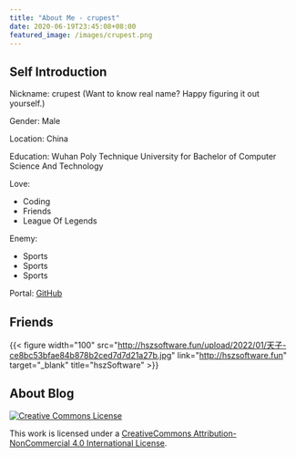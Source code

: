 ```yaml
---
title: "About Me - crupest"
date: 2020-06-19T23:45:08+08:00
featured_image: /images/crupest.png
---
```


## Self Introduction

Nickname: crupest (Want to know real name? Happy figuring it out yourself.)

Gender: Male

Location: China

Education: Wuhan Poly Technique University for Bachelor of Computer Science And Technology

Love:

- Coding
- Friends
- League Of Legends

Enemy:

- Sports
- Sports
- Sports

Portal: [GitHub](https://github.com/crupest)

## Friends

{{< figure width="100" src="http://hszsoftware.fun/upload/2022/01/天子-ce8bc53bfae84b878b2ced7d7d21a27b.jpg" link="http://hszsoftware.fun" target="_blank" title="hszSoftware" >}}

## About Blog

[![Creative Commons License](/images/blog-license.png)](https://creativecommons.org/licenses/by-nc/4.0/)

This work is licensed under a [CreativeCommons Attribution-NonCommercial 4.0 International License](https://creativecommons.org/licenses/by-nc/4.0/).
